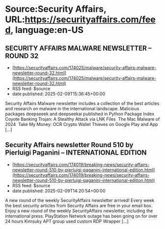 # Source:Security Affairs, URL:https://securityaffairs.com/feed, language:en-US

## SECURITY AFFAIRS MALWARE NEWSLETTER – ROUND 32
 - [https://securityaffairs.com/174025/malware/security-affairs-malware-newsletter-round-32.html](https://securityaffairs.com/174025/malware/security-affairs-malware-newsletter-round-32.html)
 - RSS feed: $source
 - date published: 2025-02-09T15:36:45+00:00

Security Affairs Malware newsletter includes a collection of the best articles and research on malware in the international landscape. Malicious packages deepseeek and deepseekai published in Python Package Index&#160;&#160; Coyote Banking Trojan: A Stealthy Attack via LNK Files&#160; The Mac Malware of 2024&#160; Take My Money: OCR Crypto Wallet Thieves on Google Play and App [&#8230;]

## Security Affairs newsletter Round 510 by Pierluigi Paganini – INTERNATIONAL EDITION
 - [https://securityaffairs.com/174019/breaking-news/security-affairs-newsletter-round-510-by-pierluigi-paganini-international-edition.html](https://securityaffairs.com/174019/breaking-news/security-affairs-newsletter-round-510-by-pierluigi-paganini-international-edition.html)
 - RSS feed: $source
 - date published: 2025-02-09T14:20:54+00:00

A new round of the weekly SecurityAffairs newsletter arrived! Every week the best security articles from Security Affairs are free in your email box. Enjoy a new round of the weekly SecurityAffairs newsletter, including the international press. PlayStation Network outage has been going on for over 24 hours Kimsuky APT group used custom RDP Wrapper [&#8230;]


